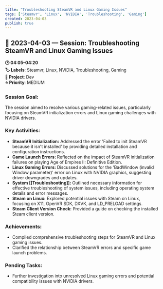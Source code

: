 ```yaml
---
title: "Troubleshooting SteamVR and Linux Gaming Issues"
tags: ['Steamvr', 'Linux', 'NVIDIA', 'Troubleshooting', 'Gaming']
created: 2023-04-03
publish: true
---
```


## 📅 2023-04-03 — Session: Troubleshooting SteamVR and Linux Gaming Issues

**🕒 04:05–04:20**  
**🏷️ Labels**: Steamvr, Linux, NVIDIA, Troubleshooting, Gaming  
**📂 Project**: Dev  
**⭐ Priority**: MEDIUM  


### Session Goal:
The session aimed to resolve various gaming-related issues, particularly focusing on SteamVR initialization errors and Linux gaming challenges with NVIDIA drivers.

### Key Activities:
- **SteamVR Initialization:** Addressed the error 'Failed to init SteamVR because it isn't installed' by providing detailed installation and configuration instructions.
- **Game Launch Errors:** Reflected on the impact of SteamVR initialization failures on playing Age of Empires II: Definitive Edition.
- **Linux Gaming Errors:** Discussed solutions for the 'BadWindow (invalid Window parameter)' error on Linux with NVIDIA graphics, suggesting driver downgrades and updates.
- **System [[Troubleshooting]]:** Outlined necessary information for effective troubleshooting of system issues, including operating system details and error messages.
- **Steam on Linux:** Explored potential issues with Steam on Linux, focusing on X11, OpenVR SDK, DXVK, and LD_PRELOAD settings.
- **Steam Client Version Check:** Provided a guide on checking the installed Steam client version.

### Achievements:
- Compiled comprehensive troubleshooting steps for SteamVR and Linux gaming issues.
- Clarified the relationship between SteamVR errors and specific game launch problems.

### Pending Tasks:
- Further investigation into unresolved Linux gaming errors and potential compatibility issues with NVIDIA drivers.
